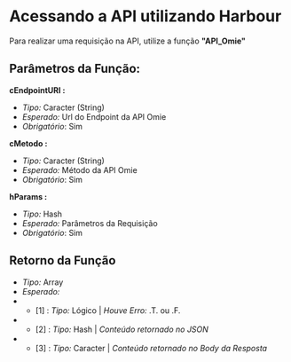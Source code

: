# Acessando a API utilizando Harbour

Para realizar uma requisição na API, utilize a função **"API_Omie"**

## Parâmetros da Função:

**cEndpointURI :**
  - *Tipo:* Caracter (String)
  - *Esperado:* Url do Endpoint da API Omie 
  - *Obrigatório*: Sim

**cMetodo :**
  - *Tipo:* Caracter (String)
  - *Esperado:* Método da API Omie 
  - *Obrigatório*: Sim

**hParams :**
  - *Tipo:* Hash
  - *Esperado:* Parâmetros da Requisição
  - *Obrigatório*: Sim

##  Retorno da Função
  - *Tipo:* Array
  - *Esperado:*
  - - \[1\] : *Tipo:* Lógico | *Houve Erro:* .T. ou .F.
  - - \[2\] : *Tipo:* Hash | *Conteúdo retornado no JSON*
  - - \[3\] : *Tipo:* Caracter | *Conteúdo retornado no Body da Resposta*